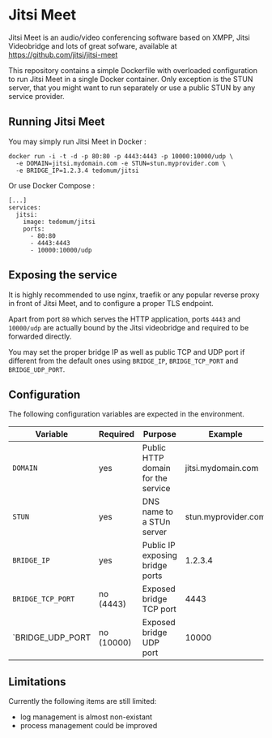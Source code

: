 # Jitsi Meet

Jitsi Meet is an audio/video conferencing software based on XMPP, Jitsi
Videobridge and lots of great sofware, available at
https://github.com/jitsi/jitsi-meet

This repository contains a simple Dockerfile with overloaded configuration
to run Jitsi Meet in a single Docker container. Only exception is the
STUN server, that you might want to run separately or use a public STUN
by any service provider.

## Running Jitsi Meet

You may simply run Jitsi Meet in Docker :

```
docker run -i -t -d -p 80:80 -p 4443:4443 -p 10000:10000/udp \
  -e DOMAIN=jitsi.mydomain.com -e STUN=stun.myprovider.com \
  -e BRIDGE_IP=1.2.3.4 tedomum/jitsi
```

Or use Docker Compose :

```
[...]
services:
  jitsi:
    image: tedomum/jitsi
    ports:
      - 80:80
      - 4443:4443
      - 10000:10000/udp
```

## Exposing the service

It is highly recommended to use nginx, traefik or any popular reverse proxy
in front of Jitsi Meet, and to configure a proper TLS endpoint.

Apart from port `80` which serves the HTTP application, ports `4443` and
`10000/udp` are actually bound by the Jitsi videobridge and required to be
forwarded directly.

You may set the proper bridge IP as well as public TCP and UDP port if
different from the default ones using `BRIDGE_IP`, `BRIDGE_TCP_PORT` and
`BRIDGE_UDP_PORT`.

## Configuration

The following configuration variables are expected in the environment.

| Variable   | Required   | Purpose                    | Example            |
|------------|------------|----------------------------|--------------------|
| `DOMAIN` | yes | Public HTTP domain for the service | jitsi.mydomain.com |
| `STUN` | yes | DNS name to a STUn server | stun.myprovider.com |
| `BRIDGE_IP` | yes | Public IP exposing bridge ports | 1.2.3.4 |
| `BRIDGE_TCP_PORT` | no (4443) | Exposed bridge TCP port | 4443 |
| `BRIDGE_UDP_PORT | no (10000) | Exposed bridge UDP port | 10000 |

## Limitations

Currently the following items are still limited:
- log management is almost non-existant
- process management could be improved
